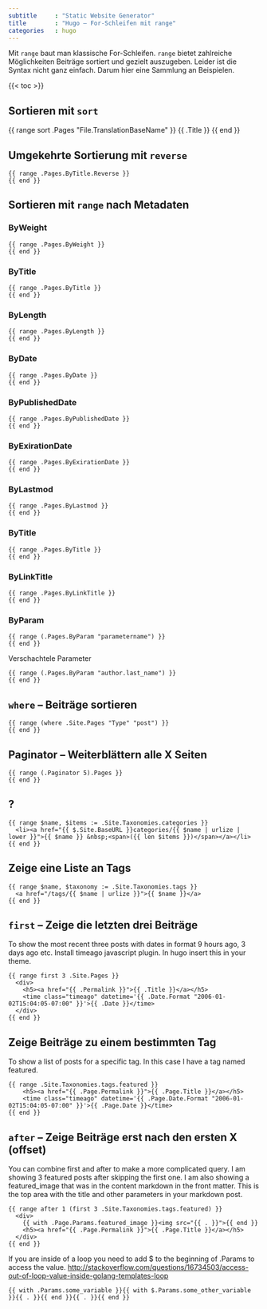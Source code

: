 ```yaml
---
subtitle     : "Static Website Generator"
title        : "Hugo – For-Schleifen mit range"
categories   : hugo
---
```

Mit `range` baut man klassische For-Schleifen. `range` bietet zahlreiche Möglichkeiten Beiträge sortiert und gezielt auszugeben. Leider ist die Syntax nicht ganz einfach. Darum hier eine Sammlung an Beispielen.
<!-- readmore -->

{{< toc >}}

## Sortieren mit `sort`

  {{ range sort .Pages "File.TranslationBaseName" }}
    {{ .Title }}
  {{ end }}

## Umgekehrte Sortierung mit `reverse`

    {{ range .Pages.ByTitle.Reverse }}
    {{ end }}

## Sortieren mit `range` nach Metadaten

### ByWeight

    {{ range .Pages.ByWeight }}
    {{ end }}

### ByTitle

    {{ range .Pages.ByTitle }}
    {{ end }}

### ByLength

    {{ range .Pages.ByLength }}
    {{ end }}

### ByDate

    {{ range .Pages.ByDate }}
    {{ end }}

### ByPublishedDate

    {{ range .Pages.ByPublishedDate }}
    {{ end }}

### ByExirationDate

    {{ range .Pages.ByExirationDate }}
    {{ end }}

### ByLastmod

    {{ range .Pages.ByLastmod }}
    {{ end }}

### ByTitle

    {{ range .Pages.ByTitle }}
    {{ end }}

### ByLinkTitle

    {{ range .Pages.ByLinkTitle }}
    {{ end }}

### ByParam

    {{ range (.Pages.ByParam "parametername") }}
    {{ end }}

Verschachtele Parameter

    {{ range (.Pages.ByParam "author.last_name") }}
    {{ end }}

## `where` – Beiträge sortieren
    {{ range (where .Site.Pages "Type" "post") }}
    {{ end }}

## Paginator – Weiterblättern alle X Seiten

    {{ range (.Paginator 5).Pages }}
    {{ end }}

## ?
    {{ range $name, $items := .Site.Taxonomies.categories }}
      <li><a href="{{ $.Site.BaseURL }}categories/{{ $name | urlize | lower }}">{{ $name }} &nbsp;<span>({{ len $items }})</span></a></li>
    {{ end }}

## Zeige eine Liste an Tags

    {{ range $name, $taxonomy := .Site.Taxonomies.tags }}
      <a href="/tags/{{ $name | urlize }}">{{ $name }}</a>
    {{ end }}

## `first` – Zeige die letzten drei Beiträge

To show the most recent three posts with dates in format 9 hours ago, 3 days ago etc. Install timeago javascript plugin. In hugo insert this in your theme.

    {{ range first 3 .Site.Pages }}
      <div>
        <h5><a href="{{ .Permalink }}">{{ .Title }}</a></h5>
        <time class="timeago" datetime='{{ .Date.Format "2006-01-02T15:04:05-07:00" }}'>{{ .Date }}</time>
      </div>
    {{ end }}

## Zeige Beiträge zu einem bestimmten Tag

To show a list of posts for a specific tag. In this case I have a tag named featured.

    {{ range .Site.Taxonomies.tags.featured }}
        <h5><a href="{{ .Page.Permalink }}">{{ .Page.Title }}</a></h5>
        <time class="timeago" datetime='{{ .Page.Date.Format "2006-01-02T15:04:05-07:00" }}'>{{ .Page.Date }}</time>
    {{ end }}

## `after` – Zeige Beiträge erst nach den ersten X (offset)

You can combine first and after to make a more complicated query. I am showing 3 featured posts after skipping the first one. I am also showing a featured_image that was in the content markdown in the front matter. This is the top area with the title and other parameters in your markdown post.

    {{ range after 1 (first 3 .Site.Taxonomies.tags.featured) }}
      <div>
        {{ with .Page.Params.featured_image }}<img src="{{ . }}">{{ end }}
        <h5><a href="{{ .Page.Permalink }}">{{ .Page.Title }}</a></h5>
      </div>
    {{ end }}

If you are inside of a loop you need to add $ to the beginning of .Params to access the value. http://stackoverflow.com/questions/16734503/access-out-of-loop-value-inside-golang-templates-loop

    {{ with .Params.some_variable }}{{ with $.Params.some_other_variable }}{{ . }}{{ end }}{{ . }}{{ end }}

